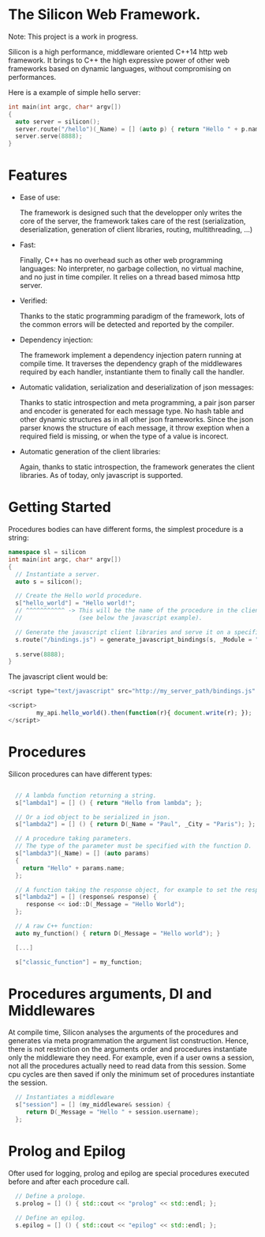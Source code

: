 
The Silicon Web Framework.
=================================

Note: This project is a work in progress.

Silicon is a high performance, middleware oriented C++14 http web
framework. It brings to C++ the high expressive power of other web
frameworks based on dynamic languages, without compromising on
performances.

Here is a example of simple hello server:

```c++
int main(int argc, char* argv[])
{
  auto server = silicon();
  server.route("/hello")(_Name) = [] (auto p) { return "Hello " + p.name; };
  server.serve(8888);
}
```

Features
=========================

  - Ease of use:

    The framework is designed such that the developper only writes the core of
    the server, the framework takes care of the rest
    (serialization, deserialization, generation of client libraries,
    routing, multithreading, ...)

  - Fast:

    Finally, C++ has no overhead such as other web programming languages: No
    interpreter, no garbage collection, no virtual machine, and no
    just in time compiler. It relies on a thread based mimosa http server.

  - Verified:

    Thanks to the static programming paradigm of the framework, lots
    of the common errors will be detected and reported by the
    compiler.

  - Dependency injection:

    The framework implement a dependency injection patern running at
    compile time. It traverses the dependency graph of the middlewares
    required by each handler, instantiante them to finally call the handler.

  - Automatic validation, serialization and deserialization of json messages:

    Thanks to static introspection and meta programming, a pair json
    parser and encoder is generated for each message type. No hash
    table and other dynamic structures as in all other json
    frameworks. Since the json parser knows the structure of each
    message, it throw exeption when a required field is missing, or
    when the type of a value is incorect.

  - Automatic generation of the client libraries:

    Again, thanks to static introspection, the framework generates the
    client libraries. As of today, only javascript is supported.

Getting Started
=========================

Procedures bodies can have different forms, the simplest procedure is a string:

```c++
namespace sl = silicon
int main(int argc, char* argv[])
{
  // Instantiate a server.
  auto s = silicon();

  // Create the Hello world procedure.
  s["hello_world"] = "Hello world!";
  // ^^^^^^^^^^^ -> This will be the name of the procedure in the client libraries
  //                (see below the javascript example).

  // Generate the javascript client libraries and serve it on a specific route.
  s.route("/bindings.js") = generate_javascript_bindings(s, _Module = "my_api");
 
  s.serve(8888);
}
```

The javascript client would be:

```javascript
<script type="text/javascript" src="http://my_server_path/bindings.js" />

<script>
        my_api.hello_world().then(function(r){ document.write(r); });
</script>
```

Procedures
========================

Silicon procedures can have different types:

```c++

  // A lambda function returning a string.
  s["lambda1"] = [] () { return "Hello from lambda"; };

  // Or a iod object to be serialized in json.
  s["lambda2"] = [] () { return D(_Name = "Paul", _City = "Paris"); };

  // A procedure taking parameters.
  // The type of the parameter must be specified with the function D.
  s["lambda3"](_Name) = [] (auto params)
  { 
    return "Hello" + params.name; 
  };

  // A function taking the response object, for example to set the response headers.
  s["lambda2"] = [] (response& response) {
     response << iod::D(_Message = "Hello World");
  };

  // A raw C++ function:
  auto my_function() { return D(_Message = "Hello world"); }

  [...]

  s["classic_function"] = my_function;


```

Procedures arguments, DI and Middlewares
=========================

At compile time, Silicon analyses the arguments of the procedures and
generates via meta programmation the argument list
construction. Hence, there is not restriction on the arguments order
and procedures instantiate only the middleware they need. For example,
even if a user owns a session, not all the procedures actually need to
read data from this session. Some cpu cycles are then saved if
only the minimum set of procedures instantiate the session.


```c++
  // Instantiates a middleware
  s["session"] = [] (my_middleware& session) {
     return D(_Message = "Hello " + session.username);
  };
```

Prolog and Epilog
=========================

Ofter used for logging, prolog and epilog are special procedures
executed before and after each procedure call.

```c++
  // Define a prologe.
  s.prolog = [] () { std::cout << "prolog" << std::endl; };

  // Define an epilog.
  s.epilog = [] () { std::cout << "epilog" << std::endl; };
```
